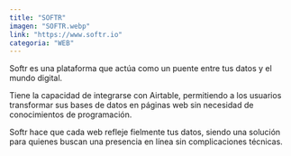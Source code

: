 ```yaml
---
title: "SOFTR"
imagen: "SOFTR.webp"
link: "https://www.softr.io"
categoria: "WEB"
---
```


Softr es una plataforma que actúa como un puente entre tus datos y el mundo digital. 

Tiene la capacidad de integrarse con Airtable, permitiendo a los usuarios transformar sus bases de datos en páginas web sin necesidad de conocimientos de programación. 

Softr hace que cada web refleje fielmente tus datos, siendo una solución para quienes buscan una presencia en línea sin complicaciones técnicas.
